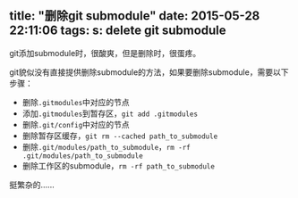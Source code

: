 title: "删除git submodule"
date: 2015-05-28 22:11:06
tags:
s: delete git submodule
---

git添加submodule时，很酸爽，但是删除时，很蛋疼。

git貌似没有直接提供删除submodule的方法，如果要删除submodule，需要以下步骤：

* 删除`.gitmodules`中对应的节点
* 添加`.gitmodules`到暂存区，`git add .gitmodules`
* 删除`.git/config`中对应的节点
* 删除暂存区缓存，`git rm --cached path_to_submodule`
* 删除`.git/modules/path_to_submodule`，`rm -rf .git/modules/path_to_submodule`
* 删除工作区的submodule，`rm -rf path_to_submodule`

挺繁杂的......
